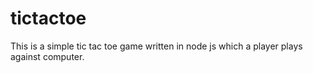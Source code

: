 # tictactoe
This is a simple tic tac toe game written in node js which a player plays against computer.